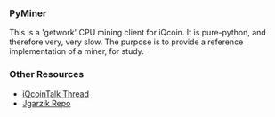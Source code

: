 ### PyMiner ###

This is a 'getwork' CPU mining client for iQcoin. It is pure-python, and therefore very, very slow.  The purpose is to provide a reference implementation of a miner, for study.

### Other Resources ###

- [iQcoinTalk Thread](https://iQcointalk.org/index.php?topic=3546.0)
- [Jgarzik Repo](https://github.com/jgarzik/pyminer)